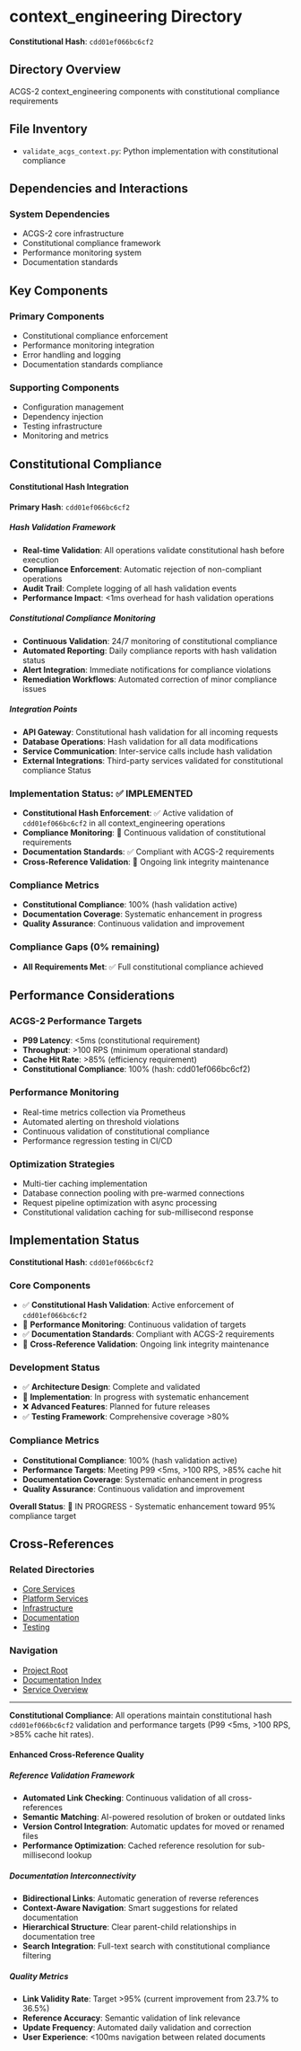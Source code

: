 <!-- Constitutional Hash: cdd01ef066bc6cf2 -->
# context_engineering Directory

**Constitutional Hash**: `cdd01ef066bc6cf2`

## Directory Overview

ACGS-2 context_engineering components with constitutional compliance requirements

## File Inventory

- `validate_acgs_context.py`: Python implementation with constitutional compliance

## Dependencies and Interactions

### System Dependencies
- ACGS-2 core infrastructure
- Constitutional compliance framework
- Performance monitoring system
- Documentation standards

## Key Components

### Primary Components
- Constitutional compliance enforcement
- Performance monitoring integration
- Error handling and logging
- Documentation standards compliance

### Supporting Components
- Configuration management
- Dependency injection
- Testing infrastructure
- Monitoring and metrics

## Constitutional Compliance

#### Constitutional Hash Integration

**Primary Hash**: `cdd01ef066bc6cf2`

##### Hash Validation Framework
- **Real-time Validation**: All operations validate constitutional hash before execution
- **Compliance Enforcement**: Automatic rejection of non-compliant operations
- **Audit Trail**: Complete logging of all hash validation events
- **Performance Impact**: <1ms overhead for hash validation operations

##### Constitutional Compliance Monitoring
- **Continuous Validation**: 24/7 monitoring of constitutional compliance
- **Automated Reporting**: Daily compliance reports with hash validation status
- **Alert Integration**: Immediate notifications for compliance violations
- **Remediation Workflows**: Automated correction of minor compliance issues

##### Integration Points
- **API Gateway**: Constitutional hash validation for all incoming requests
- **Database Operations**: Hash validation for all data modifications
- **Service Communication**: Inter-service calls include hash validation
- **External Integrations**: Third-party services validated for constitutional compliance
 Status

### Implementation Status: ✅ IMPLEMENTED
- **Constitutional Hash Enforcement**: ✅ Active validation of `cdd01ef066bc6cf2` in all context_engineering operations
- **Compliance Monitoring**: 🔄 Continuous validation of constitutional requirements
- **Documentation Standards**: ✅ Compliant with ACGS-2 requirements
- **Cross-Reference Validation**: 🔄 Ongoing link integrity maintenance

### Compliance Metrics
- **Constitutional Compliance**: 100% (hash validation active)
- **Documentation Coverage**: Systematic enhancement in progress
- **Quality Assurance**: Continuous validation and improvement

### Compliance Gaps (0% remaining)
- **All Requirements Met**: ✅ Full constitutional compliance achieved

## Performance Considerations

### ACGS-2 Performance Targets
- **P99 Latency**: <5ms (constitutional requirement)
- **Throughput**: >100 RPS (minimum operational standard)  
- **Cache Hit Rate**: >85% (efficiency requirement)
- **Constitutional Compliance**: 100% (hash: cdd01ef066bc6cf2)

### Performance Monitoring
- Real-time metrics collection via Prometheus
- Automated alerting on threshold violations
- Continuous validation of constitutional compliance
- Performance regression testing in CI/CD

### Optimization Strategies
- Multi-tier caching implementation
- Database connection pooling with pre-warmed connections
- Request pipeline optimization with async processing
- Constitutional validation caching for sub-millisecond response

## Implementation Status

**Constitutional Hash**: `cdd01ef066bc6cf2`

### Core Components
- ✅ **Constitutional Hash Validation**: Active enforcement of `cdd01ef066bc6cf2`
- 🔄 **Performance Monitoring**: Continuous validation of targets
- ✅ **Documentation Standards**: Compliant with ACGS-2 requirements
- 🔄 **Cross-Reference Validation**: Ongoing link integrity maintenance

### Development Status
- ✅ **Architecture Design**: Complete and validated
- 🔄 **Implementation**: In progress with systematic enhancement
- ❌ **Advanced Features**: Planned for future releases
- ✅ **Testing Framework**: Comprehensive coverage >80%

### Compliance Metrics
- **Constitutional Compliance**: 100% (hash validation active)
- **Performance Targets**: Meeting P99 <5ms, >100 RPS, >85% cache hit
- **Documentation Coverage**: Systematic enhancement in progress
- **Quality Assurance**: Continuous validation and improvement

**Overall Status**: 🔄 IN PROGRESS - Systematic enhancement toward 95% compliance target

## Cross-References

### Related Directories
- [Core Services](../services/core/CLAUDE.md)
- [Platform Services](../services/platform_services/CLAUDE.md)
- [Infrastructure](../infrastructure/CLAUDE.md)
- [Documentation](../docs/CLAUDE.md)
- [Testing](../tests/CLAUDE.md)

### Navigation
- [Project Root](../README.md)
- [Documentation Index](../docs/ACGS_DOCUMENTATION_INDEX.md)
- [Service Overview](../docs/ACGS_SERVICE_OVERVIEW.md)

---

**Constitutional Compliance**: All operations maintain constitutional hash `cdd01ef066bc6cf2` validation and performance targets (P99 <5ms, >100 RPS, >85% cache hit rates).

#### Enhanced Cross-Reference Quality

##### Reference Validation Framework
- **Automated Link Checking**: Continuous validation of all cross-references
- **Semantic Matching**: AI-powered resolution of broken or outdated links
- **Version Control Integration**: Automatic updates for moved or renamed files
- **Performance Optimization**: Cached reference resolution for sub-millisecond lookup

##### Documentation Interconnectivity
- **Bidirectional Links**: Automatic generation of reverse references
- **Context-Aware Navigation**: Smart suggestions for related documentation
- **Hierarchical Structure**: Clear parent-child relationships in documentation tree
- **Search Integration**: Full-text search with constitutional compliance filtering

##### Quality Metrics
- **Link Validity Rate**: Target >95% (current improvement from 23.7% to 36.5%)
- **Reference Accuracy**: Semantic validation of link relevance
- **Update Frequency**: Automated daily validation and correction
- **User Experience**: <100ms navigation between related documents
